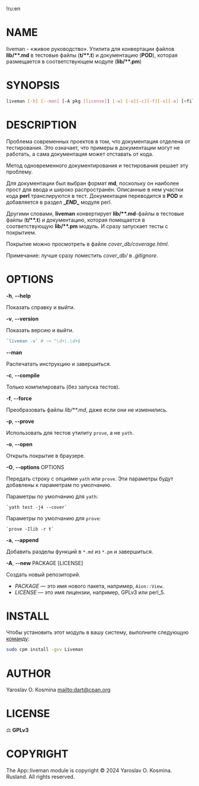 !ru:en
# NAME

liveman - «живое руководство». Утилита для конвертации файлов **lib/\*\*.md** в тестовые файлы (**t/\*\*.t**) и документацию (**POD**), которая размещается в соответствующем модуле (**lib/\*\*.pm**)

# SYNOPSIS

```sh
liveman [-h] [--man] [-A pkg [license]] [-w] [-o][-c][-f][-s][-a] [<files> ...]
```

# DESCRIPTION

Проблема современных проектов в том, что документация отделена от тестирования.
Это означает, что примеры в документации могут не работать, а сама документация может отставать от кода.

Метод одновременного документирования и тестирования решает эту проблему.

Для документации был выбран формат **md**, поскольку он наиболее прост для ввода и широко распространён.
Описанные в нем участки кода **perl** транслируются в тест. Документация переводится в **POD** и добавляется в раздел **\__END__** модуля perl.

Другими словами, **liveman** конвертирует **lib/\*\*.md**-файлы в тестовые файлы (**t/\*\*.t**) и документацию, которая помещается в соответствующую **lib/\*\*.pm** модуль. И сразу запускает тесты с покрытием.

Покрытие можно просмотреть в файле *cover_db/coverage.html*.

Примечание: лучше сразу поместить *cover_db/* в *.gitignore*.

# OPTIONS

**-h**, **--help**

Показать справку и выйти.

**-v**, **--version**

Показать версию и выйти.

```perl
`liveman -v` # ~> ^\d+\.\d+$
```

**--man**

Распечатать инструкцию и завершиться.

**-c**, **--compile**

Только компилировать (без запуска тестов).

**-f**, **--force**

Преобразовать файлы *lib/\*\*.md*, даже если они не изменились.

**-p**, **--prove**

Использовать для тестов утилиту `prove`, а не `yath`.

**-o**, **--open**

Открыть покрытие в браузере.

**-O**, **--options** OPTIONS

Передать строку с опциями `yath` или `prove`. Эти параметры будут добавлены к параметрам по умолчанию.

Параметры по умолчанию для `yath`:

    `yath test -j4 --cover`

Параметры по умолчанию для `prove`:

    `prove -Ilib -r t`

**-а**, **--append**

Добавить разделы функций в `*.md` из `*.pm` и завершиться.

**-A**, **--new** PACKAGE \[LICENSE]

Создать новый репозиторий.

* *PACKAGE* — это имя нового пакета, например, `Aion::View`.
* *LICENSE* — это имя лицензии, например, GPLv3 или perl_5.


# INSTALL

Чтобы установить этот модуль в вашу систему, выполните следующую [команду](https://metacpan.org/pod/App::cpm):

```sh
sudo cpm install -gvv Liveman
```

# AUTHOR

Yaroslav O. Kosmina <mailto:dart@cpan.org>

# LICENSE

⚖ **GPLv3**

# COPYRIGHT

The App::liveman module is copyright © 2024 Yaroslav O. Kosmina. Rusland. All rights reserved.